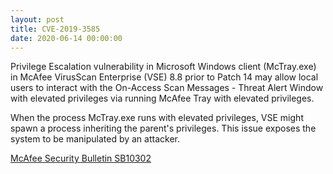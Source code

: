 ```yaml
---
layout: post
title: CVE-2019-3585
date: 2020-06-14 00:00:00
---
```


Privilege Escalation vulnerability in Microsoft Windows client (McTray.exe) in McAfee VirusScan Enterprise (VSE) 8.8 prior to Patch 14 may allow local users to interact with the On-Access Scan Messages - Threat Alert Window with elevated privileges via running McAfee Tray with elevated privileges.

When the process McTray.exe runs with elevated privileges, VSE might spawn a process inheriting the parent's privileges. This issue exposes the system to be manipulated by an attacker.

[McAfee Security Bulletin SB10302](https://kc.mcafee.com/corporate/index?page=content&id=SB10302)